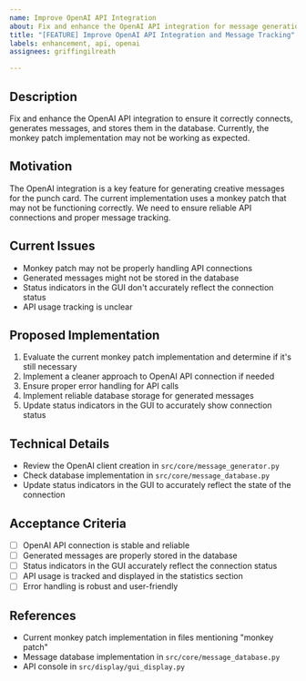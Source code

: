 ```yaml
---
name: Improve OpenAI API Integration
about: Fix and enhance the OpenAI API integration for message generation
title: "[FEATURE] Improve OpenAI API Integration and Message Tracking"
labels: enhancement, api, openai
assignees: griffingilreath

---
```


## Description
Fix and enhance the OpenAI API integration to ensure it correctly connects, generates messages, and stores them in the database. Currently, the monkey patch implementation may not be working as expected.

## Motivation
The OpenAI integration is a key feature for generating creative messages for the punch card. The current implementation uses a monkey patch that may not be functioning correctly. We need to ensure reliable API connections and proper message tracking.

## Current Issues
- Monkey patch may not be properly handling API connections
- Generated messages might not be stored in the database
- Status indicators in the GUI don't accurately reflect the connection status
- API usage tracking is unclear

## Proposed Implementation
1. Evaluate the current monkey patch implementation and determine if it's still necessary
2. Implement a cleaner approach to OpenAI API connection if needed
3. Ensure proper error handling for API calls
4. Implement reliable database storage for generated messages
5. Update status indicators in the GUI to accurately show connection status

## Technical Details
- Review the OpenAI client creation in `src/core/message_generator.py`
- Check database implementation in `src/core/message_database.py`
- Update status indicators in the GUI to accurately reflect the state of the connection

## Acceptance Criteria
- [ ] OpenAI API connection is stable and reliable
- [ ] Generated messages are properly stored in the database
- [ ] Status indicators in the GUI accurately reflect the connection status
- [ ] API usage is tracked and displayed in the statistics section
- [ ] Error handling is robust and user-friendly

## References
- Current monkey patch implementation in files mentioning "monkey patch"
- Message database implementation in `src/core/message_database.py`
- API console in `src/display/gui_display.py` 